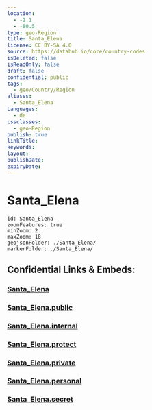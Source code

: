 ```yaml
---
location:
  - -2.1
  - -80.5
type: geo-Region
title: Santa_Elena
license: CC BY-SA 4.0
source: https://datahub.io/core/country-codes
isDeleted: false
isReadOnly: false
draft: false
confidential: public
tags:
  - geo/Country/Region
aliases:
  - Santa_Elena
Languages:
  - de
cssclasses:
  - geo-Region
publish: true
linkTitle:
keywords:
layout:
publishDate:
expiryDate:
---
```


# Santa_Elena

```leaflet
id: Santa_Elena
zoomFeatures: true 
minZoom: 2 
maxZoom: 18
geojsonFolder: ./Santa_Elena/
markerFolder: ./Santa_Elena/
```


## Confidential Links & Embeds: 

### [Santa_Elena](/_Standards/Earth/Continent/America~South/Ecuador/provinces~Equador/Santa_Elena.md) 

### [Santa_Elena.public](/_public/Earth/Continent/America~South/Ecuador/provinces~Equador/Santa_Elena.public.md) 

### [Santa_Elena.internal](/_internal/Earth/Continent/America~South/Ecuador/provinces~Equador/Santa_Elena.internal.md) 

### [Santa_Elena.protect](/_protect/Earth/Continent/America~South/Ecuador/provinces~Equador/Santa_Elena.protect.md) 

### [Santa_Elena.private](/_private/Earth/Continent/America~South/Ecuador/provinces~Equador/Santa_Elena.private.md) 

### [Santa_Elena.personal](/_personal/Earth/Continent/America~South/Ecuador/provinces~Equador/Santa_Elena.personal.md) 

### [Santa_Elena.secret](/_secret/Earth/Continent/America~South/Ecuador/provinces~Equador/Santa_Elena.secret.md)

